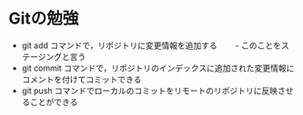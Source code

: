 # Gitの勉強
- git add コマンドで，リポジトリに変更情報を追加する
　　- このことをステージングと言う
- git commit コマンドで，リポジトリのインデックスに追加された変更情報にコメントを付けてコミットできる
- git push コマンドでローカルのコミットをリモートのリポジトリに反映させることができる
